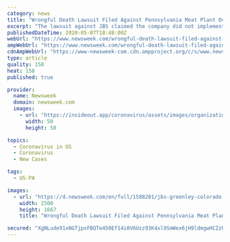 ```yaml
---
category: news
title: "Wrongful Death Lawsuit Filed Against Pennsylvania Meat Plant Over Coronavirus Deaths"
excerpt: "The lawsuit against JBS claimed the company did not implement adequate safety measures at its Souderton, Pennsylvania, facility to protect against coronavirus transmission."
publishedDateTime: 2020-05-07T18:48:00Z
webUrl: "https://www.newsweek.com/wrongful-death-lawsuit-filed-against-pennsylvania-meat-plant-over-coronavirus-deaths-1502662"
ampWebUrl: "https://www.newsweek.com/wrongful-death-lawsuit-filed-against-pennsylvania-meat-plant-over-coronavirus-deaths-1502662?amp=1"
cdnAmpWebUrl: "https://www-newsweek-com.cdn.ampproject.org/c/s/www.newsweek.com/wrongful-death-lawsuit-filed-against-pennsylvania-meat-plant-over-coronavirus-deaths-1502662?amp=1"
type: article
quality: 158
heat: 158
published: true

provider:
  name: Newsweek
  domain: newsweek.com
  images:
    - url: "https://insideout.app/coronavirus/assets/images/organizations/newsweek.com-50x50.jpg"
      width: 50
      height: 50

topics:
  - Coronavirus in US
  - Coronavirus
  - New Cases

tags:
  - US-PA

images:
  - url: "https://d.newsweek.com/en/full/1588201/jbs-greenley-colorado.jpg"
    width: 2500
    height: 1667
    title: "Wrongful Death Lawsuit Filed Against Pennsylvania Meat Plant Over Coronavirus Deaths"

secured: "XgNLude91xNGTjpxFBQTe450Ef14i0V6Uzz93K4xl9SmWex6jH9ldmgwHCZzPm0uKO5yrV2xEwYVQ0L1PXWvfZKsVm6NnELy1i7hBMQL2limHYbX/nd451SFETroyBxMTWeJFpGyQzhUauzQO2ucmlE4VAVExGDXVRUm/y3cIILjmi7GdzXSkkeaYJAPOpiY7f7X0KUIJ3c+zsH6L85xVvlSY8jELzwu1r14NYazq0vWtZSDbPIpSEHMBzejhrH3zD8pOZfZ/8sbs7Tr9zrNEJeEJiijcfkKhIB+Liu+uIvVqkXx+w52QalUqSqTeQWi0TzcxRsmVgGUXkPwkT9d67Zooodic07LwMSY00p9Rf5qtD22JOFjcx4yiBGE2rFdB/x8wh/VUmOSZpr88SsBpZBipojjrcEQ7hzAGXPlUr/TByRbZIKgDWJZz2BqvK1/35Ik2swmBDBFjgBshKET23mJOr8dj/YvSKQTlepXIao=;7VQbkWo+s4+l+lV8n+DbOg=="
---
```


